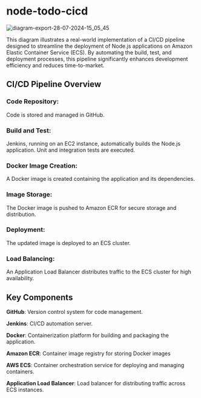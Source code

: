 # node-todo-cicd

![diagram-export-28-07-2024-15_05_45](https://github.com/user-attachments/assets/2dcdb868-c8c3-4eb6-bccf-b9fe16378aec)


This diagram illustrates a real-world implementation of a CI/CD pipeline designed to streamline the deployment of Node.js applications on Amazon Elastic Container Service (ECS). By automating the build, test, and deployment processes, this pipeline significantly enhances development efficiency and reduces time-to-market.

## CI/CD Pipeline Overview
### Code Repository:
Code is stored and managed in GitHub.
### Build and Test:
Jenkins, running on an EC2 instance, automatically builds the Node.js application.
Unit and integration tests are executed.
### Docker Image Creation:
A Docker image is created containing the application and its dependencies.
### Image Storage:
The Docker image is pushed to Amazon ECR for secure storage and distribution.
### Deployment:
The updated image is deployed to an ECS cluster.
### Load Balancing:
An Application Load Balancer distributes traffic to the ECS cluster for high availability.
## Key Components

**GitHub**: Version control system for code management.

**Jenkins**: CI/CD automation server.

**Docker**: Containerization platform for building and packaging the application.

**Amazon ECR**: Container image registry for storing Docker images

**AWS ECS**: Container orchestration service for deploying and managing containers.

**Application Load Balancer**: Load balancer for distributing traffic across ECS instances.
